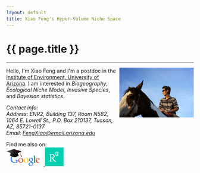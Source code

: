 ```yaml
---
layout: default
title: Xiao Feng's Hyper-Volume Niche Space
---
```

# {{ page.title }}  
<hr>
<img src="./figure/general/xf_photo.jpg" alt="Drawing" style="width: 200px;" align="right" />

Hello, I'm Xiao Feng and I'm a postdoc in the [Institute of Environment, University of Arizona](https://bbcs2017.wordpress.com). I am interested in *Biogeography*, *Ecological Niche Model*, *Invasive Species*, and *Bayesian statistics*.

*Contact info:*  
*Address: ENR2, Building 137, Room N582, 1064 E. Lowell St., P.O. Box 210137, Tucson, AZ, 85721-0137*  
*Email: [FengXiao@email.arizona.edu](mailto:fengxiao@email.arizona.edu)*  


Find me also on:  
<a href="https://scholar.google.com/citations?user=YmXvK3wAAAAJ&hl=en" target="_blank">
<img src="./figure/general/googlelogo_color_270x104dp.png" alt="Drawing" style="width: 100px;"  />
</a>  <a href="https://www.researchgate.net/profile/Xiao_Feng" target="_blank">
<img src="./figure/general/researchgate.png" alt="Drawing" style="width: 50px;"  />
</a>  


